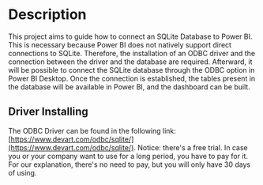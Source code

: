 # Description
This project aims to guide how to connect an SQLite Database to Power BI.
This is necessary because Power BI does not natively support direct connections to SQLite.
Therefore, the installation of an ODBC driver and the connection between the driver and the database are required.
Afterward, it will be possible to connect the SQLite database through the ODBC option in Power BI Desktop.
Once the connection is established, the tables present in the database will be available in Power BI, and the dashboard can be built.

## Driver Installing
The ODBC Driver can be found in the following link: [https://www.devart.com/odbc/sqlite/](https://www.devart.com/odbc/sqlite/).
Notice: there's a free trial. In case you or your company want to use for a long period, you have to pay for it.
For our explanation, there's no need to pay, but you will only have 30 days of using.

